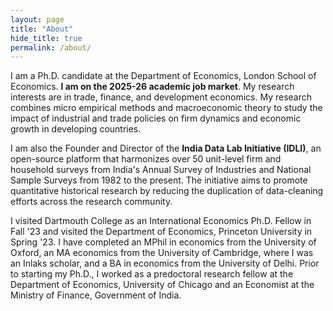 ```yaml
---
layout: page
title: "About"
hide_title: true
permalink: /about/
---
```


I am a Ph.D. candidate at the Department of Economics, London School of Economics. <strong>I am on the 2025-26 academic job market</strong>. My research interests are in  trade, finance, and development economics. My research combines micro empirical methods and macroeconomic theory to study the impact of industrial and trade policies on firm dynamics and economic growth in developing countries. 

I am also the Founder and Director of the <strong>India Data Lab Initiative (IDLI)</strong>, an open-source platform that harmonizes over 50 unit-level firm and household surveys from India's Annual Survey of Industries and  National Sample Surveys from 1982 to the present. The initiative aims to promote quantitative historical research by reducing the duplication of  data-cleaning efforts across the research community.

I visited Dartmouth College as an International Economics Ph.D. Fellow in Fall '23 and visited the Department of Economics, Princeton University in Spring '23. I have completed an MPhil in economics from the University of Oxford, an MA economics from the University of Cambridge, where I was an Inlaks scholar, and a BA in economics from the University of Delhi.  Prior to starting my Ph.D., I worked as a predoctoral research fellow at the Department of Economics, University of Chicago and an Economist at the Ministry of Finance, Government of India.


